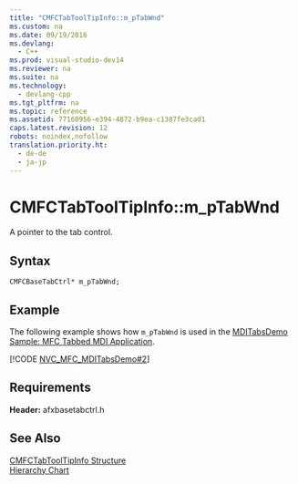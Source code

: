 ```yaml
---
title: "CMFCTabToolTipInfo::m_pTabWnd"
ms.custom: na
ms.date: 09/19/2016
ms.devlang: 
  - C++
ms.prod: visual-studio-dev14
ms.reviewer: na
ms.suite: na
ms.technology: 
  - devlang-cpp
ms.tgt_pltfrm: na
ms.topic: reference
ms.assetid: 77160956-e394-4872-b9ea-c1387fe3cad1
caps.latest.revision: 12
robots: noindex,nofollow
translation.priority.ht: 
  - de-de
  - ja-jp
---
```

# CMFCTabToolTipInfo::m_pTabWnd
A pointer to the tab control.  
  
## Syntax  
  
```  
CMFCBaseTabCtrl* m_pTabWnd;  
```  
  
## Example  
 The following example shows how `m_pTabWnd` is used in the [MDITabsDemo Sample: MFC Tabbed MDI Application](../vs140/Visual-C---Samples.md).  
  
 [!CODE [NVC_MFC_MDITabsDemo#2](../CodeSnippet/VS_Snippets_Misc/NVC_MFC_MDITabsDemo#2)]  
  
## Requirements  
 **Header:** afxbasetabctrl.h  
  
## See Also  
 [CMFCTabToolTipInfo Structure](../vs140/CMFCTabToolTipInfo-Structure.md)   
 [Hierarchy Chart](../vs140/Hierarchy-Chart.md)